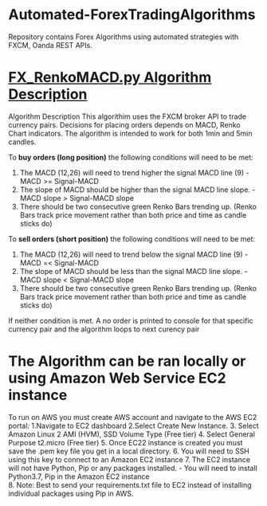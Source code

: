 # Automated-ForexTradingAlgorithms
Repository contains Forex Algorithms using automated strategies with FXCM, Oanda REST APIs.

# [FX_RenkoMACD.py Algorithm Description](https://github.com/juanfp900/Automated-ForexTradingAlgorithms/blob/master/FXCMForexBot/FX_RenkoMACD.py)
 Algorithm Description
This algorithim uses the FXCM broker API to trade currency pairs. Decisions for placing orders depends 
on MACD, Renko Chart indicators. The algorithm is intended to work for both 1min and 5min candles.

To **buy orders (long position)** the following conditions will need to be met:
  1. The MACD (12,26) will need to trend higher the signal MACD line (9)
    - MACD >= Signal-MACD
  2. The slope of MACD should be higher than the signal MACD line slope. 
    - MACD slope > Signal-MACD slope
  3. There should be two consecutive green Renko Bars trending up.
      (Renko Bars track price movement rather than both price and time as candle sticks do)
 
 To **sell orders (short position)** the following conditions will need to be met:
  1. The MACD (12,26) will need to trend below the signal MACD line (9)
    - MACD =< Signal-MACD
  2. The slope of MACD should be less than the signal MACD line slope.
    - MACD slope < Signal-MACD slope
  3. There should be two consecutive green Renko Bars trending up.
      (Renko Bars track price movement rather than both price and time as candle sticks do)
 
 
 If neither condition is met. A no order is printed to console for that specific currency pair and the algorithm loops to next curency pair

# The Algorithm can be ran locally or using Amazon Web Service EC2 instance
To run on AWS you must create AWS account and navigate to the AWS EC2 portal:
       1.Navigate to EC2 dashboard
       2.Select Create New Instance.
       3. Select Amazon Linux 2 AMI (HVM), SSD Volume Type (Free tier)
       4. Select General Purpose t2.micro (Free tier)
       5. Once EC22 instance is created you  must save the .pem key file you get in a local directory. 
       6. You will need to SSH using this key to connect to an Amazon EC2 instance 
       7. The EC2 instance will not have Python, Pip or any packages installed. 
          - You will need to install Python3.7, Pip in the Amazon EC2 instance  
       8. Note: Best to send your requirements.txt file to EC2 instead of installing individual packages using Pip in AWS.
       
       
       
       
       







